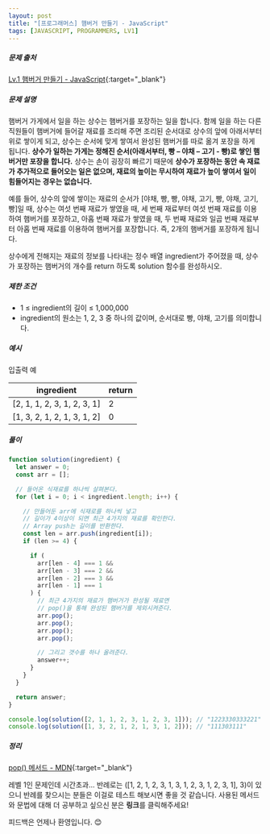 ```yaml
---
layout: post
title: "[프로그래머스] 햄버거 만들기 - JavaScript"
tags: [JAVASCRIPT, PROGRAMMERS, LV1]
---
```


##### 문제 출처

[Lv.1 햄버거 만들기 - JavaScript](https://school.programmers.co.kr/learn/courses/30/lessons/133502?language=javascript){:target="\_blank"}

##### 문제 설명

햄버거 가게에서 일을 하는 상수는 햄버거를 포장하는 일을 합니다. 함께 일을 하는 다른 직원들이 햄버거에 들어갈 재료를 조리해 주면 조리된 순서대로 상수의 앞에 아래서부터 위로 쌓이게 되고, 상수는 순서에 맞게 쌓여서 완성된 햄버거를 따로 옮겨 포장을 하게 됩니다. **상수가 일하는 가게는 정해진 순서(아래서부터, 빵 – 야채 – 고기 - 빵)로 쌓인 햄버거만 포장을 합니다.** 상수는 손이 굉장히 빠르기 때문에 **상수가 포장하는 동안 속 재료가 추가적으로 들어오는 일은 없으며, 재료의 높이는 무시하여 재료가 높이 쌓여서 일이 힘들어지는 경우는 없습니다.**

예를 들어, 상수의 앞에 쌓이는 재료의 순서가 [야채, 빵, 빵, 야채, 고기, 빵, 야채, 고기, 빵]일 때, 상수는 여섯 번째 재료가 쌓였을 때, 세 번째 재료부터 여섯 번째 재료를 이용하여 햄버거를 포장하고, 아홉 번째 재료가 쌓였을 때, 두 번째 재료와 일곱 번째 재료부터 아홉 번째 재료를 이용하여 햄버거를 포장합니다. 즉, 2개의 햄버거를 포장하게 됩니다.

상수에게 전해지는 재료의 정보를 나타내는 정수 배열 ingredient가 주어졌을 때, 상수가 포장하는 햄버거의 개수를 return 하도록 solution 함수를 완성하시오.

##### 제한 조건

- 1 ≤ ingredient의 길이 ≤ 1,000,000
- ingredient의 원소는 1, 2, 3 중 하나의 값이며, 순서대로 빵, 야채, 고기를 의미합니다.

##### 예시

입출력 예

| ingredient                  | return |
| --------------------------- | ------ |
| [2, 1, 1, 2, 3, 1, 2, 3, 1] | 2      |
| [1, 3, 2, 1, 2, 1, 3, 1, 2] | 0      |

##### 풀이

```javascript
function solution(ingredient) {
  let answer = 0;
  const arr = [];

  // 들어온 식재료를 하나씩 살펴본다.
  for (let i = 0; i < ingredient.length; i++) {

    // 만들어둔 arr에 식재로를 하나씩 넣고
    // 길이가 4이상이 되면 최근 4가지의 재료를 확인한다.
    // Array push는 길이를 반환한다.
    const len = arr.push(ingredient[i]);
    if (len >= 4) {

      if (
        arr[len - 4] === 1 &&
        arr[len - 3] === 2 &&
        arr[len - 2] === 3 &&
        arr[len - 1] === 1
      ) {
        // 최근 4가지의 재료가 햄버거가 완성될 재료면
        // pop()을 통해 완성된 햄버거를 제외시켜준다.
        arr.pop();
        arr.pop();
        arr.pop();
        arr.pop();

        // 그리고 갯수를 하나 올려준다.
        answer++;
      }
    }
  }

  return answer;
}

console.log(solution([2, 1, 1, 2, 3, 1, 2, 3, 1])); // "1223330333221"
console.log(solution([1, 3, 2, 1, 2, 1, 3, 1, 2])); // "111303111"
```

##### 정리
[pop() 메서드 - MDN](https://developer.mozilla.org/ko/docs/Web/JavaScript/Reference/Global_Objects/Array/sort){:target="\_blank"}<br />

레벨 1인 문제인데 시간초과... 반례로는 ([1, 2, 1, 2, 3, 1, 3, 1, 2, 3, 1, 2, 3, 1], 3)이 있으니 반례를 찾으시는 분들은 이걸로 테스트 해보시면 좋을 것 같습니다.
사용된 메서드와 문법에 대해 더 공부하고 싶으신 분은 **링크**를 클릭해주세요!

피드백은 언제나 환영입니다. 😊
